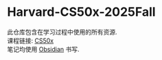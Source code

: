 # Harvard-CS50x-2025Fall
此仓库包含在学习过程中使用的所有资源.   
课程链接: [CS50x](https://cs50.harvard.edu/x/)  
笔记均使用 [Obsidian](https://obsidian.md/) 书写.  
